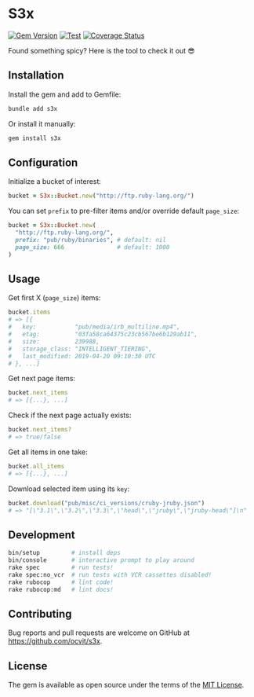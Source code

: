 # S3x

[![Gem Version](https://badge.fury.io/rb/s3x.svg)](https://badge.fury.io/rb/s3x)
[![Test](https://github.com/ocvit/s3x/workflows/Test/badge.svg)](https://github.com/ocvit/s3x/actions)
[![Coverage Status](https://coveralls.io/repos/github/ocvit/s3x/badge.svg?branch=main)](https://coveralls.io/github/ocvit/s3x?branch=main)

Found something spicy? Here is the tool to check it out 😎

## Installation

Install the gem and add to Gemfile:

```sh
bundle add s3x
```

Or install it manually:

```sh
gem install s3x
```

## Configuration

Initialize a bucket of interest:

```ruby
bucket = S3x::Bucket.new("http://ftp.ruby-lang.org/")
```

You can set `prefix` to pre-filter items and/or override default `page_size`:

```ruby
bucket = S3x::Bucket.new(
  "http://ftp.ruby-lang.org/",
  prefix: "pub/ruby/binaries", # default: nil
  page_size: 666               # default: 1000
)
```

## Usage

Get first X (`page_size`) items:

```ruby
bucket.items
# => [{
#   key:           "pub/media/irb_multiline.mp4",
#   etag:          "03fa58ca64375c23cb567be6b129ab11",
#   size:          239988,
#   storage_class: "INTELLIGENT_TIERING",
#   last_modified: 2019-04-20 09:10:30 UTC
# }, ...]
```

Get next page items:

```ruby
bucket.next_items
# => [{...}, ...]
```

Check if the next page actually exists:

```ruby
bucket.next_items?
# => true/false
```

Get all items in one take:

```ruby
bucket.all_items
# => [{...}, ...]
```

Download selected item using its `key`:

```ruby
bucket.download("pub/misc/ci_versions/cruby-jruby.json")
# => "[\"3.1\",\"3.2\",\"3.3\",\"head\",\"jruby\",\"jruby-head\"]\n"
```

## Development

```sh
bin/setup         # install deps
bin/console       # interactive prompt to play around
rake spec         # run tests!
rake spec:no_vcr  # run tests with VCR cassettes disabled!
rake rubocop      # lint code!
rake rubocop:md   # lint docs!
```

## Contributing

Bug reports and pull requests are welcome on GitHub at https://github.com/ocvit/s3x.

## License

The gem is available as open source under the terms of the [MIT License](https://opensource.org/licenses/MIT).
